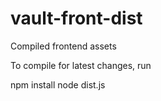 # vault-front-dist
Compiled frontend assets

To compile for latest changes, run

  npm install
  node dist.js
